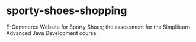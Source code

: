 # sporty-shoes-shopping
E-Commerce Website for Sporty Shoes; the assessment for the Simplilearn Advanced Java Development course.
